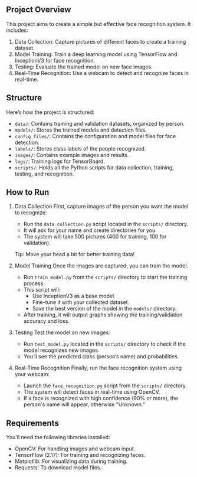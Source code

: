 Project Overview
----------------
This project aims to create a simple but effective face recognition system. It includes:
1. Data Collection: Capture pictures of different faces to create a training dataset.
2. Model Training: Train a deep learning model using TensorFlow and InceptionV3 for face recognition.
3. Testing: Evaluate the trained model on new face images.
4. Real-Time Recognition: Use a webcam to detect and recognize faces in real-time.

Structure
---------
Here’s how the project is structured:
- `data/`: Contains training and validation datasets, organized by person.
- `models/`: Stores the trained models and detection files.
- `config_files/`: Contains the configuration and model files for face detection.
- `labels/`: Stores class labels of the people recognized.
- `images/`: Contains example images and results.
- `logs/`: Training logs for TensorBoard.
- `scripts/`: Holds all the Python scripts for data collection, training, testing, and recognition.

How to Run
----------
1. Data Collection
   First, capture images of the person you want the model to recognize:
   - Run the `data_collection.py` script located in the `scripts/` directory.
   - It will ask for your name and create directories for you.
   - The system will take 500 pictures (400 for training, 100 for validation).
   
   Tip: Move your head a bit for better training data!

2. Model Training
   Once the images are captured, you can train the model.
   - Run `train_model.py` from the `scripts/` directory to start the training process.
   - This script will:
     - Use InceptionV3 as a base model.
     - Fine-tune it with your collected dataset.
     - Save the best version of the model in the `models/` directory.
   - After training, it will output graphs showing the training/validation accuracy and loss.

3. Testing
   Test the model on new images:
   - Run `test_model.py` located in the `scripts/` directory to check if the model recognizes new images.
   - You’ll see the predicted class (person’s name) and probabilities.

4. Real-Time Recognition
   Finally, run the face recognition system using your webcam:
   - Launch the `face_recognition.py` script from the `scripts/` directory.
   - The system will detect faces in real-time using OpenCV.
   - If a face is recognized with high confidence (90% or more), the person's name will appear, otherwise "Unknown."

Requirements
------------
You'll need the following libraries installed:
- OpenCV: For handling images and webcam input.
- TensorFlow (2.17): For training and recognizing faces.
- Matplotlib: For visualizing data during training.
- Requests: To download model files.

